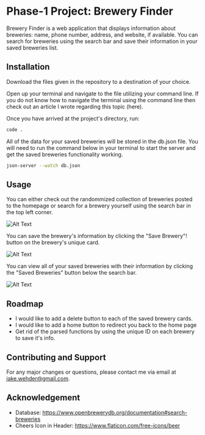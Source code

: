 # Phase-1 Project: Brewery Finder

Brewery Finder is a web application that displays information about breweries: name, phone number, address, and website, if available. You can search for breweries using the search bar and save their information in your saved breweries list.

## Installation

Download the files given in the repository to a destination of your choice.

Open up your terminal and navigate to the file utilizing your command line. If you do not know how to navigate the terminal using the command line then check out an article I wrote regarding this topic (here).

Once you have arrived at the project's directory, run:

```bash
code .
```

All of the data for your saved breweries will be stored in the db.json file. You will need to run the command below in your terminal to start the server and get the saved breweries functionality working.

```bash
json-server --watch db.json
```

## Usage

You can either check out the randommized collection of breweries posted to the homepage or search for a brewery yourself using the search bar in the top left corner. 

![Alt Text](https://media.giphy.com/media/e2VHkP5G6aWUfLkNxc/giphy.gif)

You can save the brewery's information by clicking the "Save Brewery"! button on the brewery's unique card.

![Alt Text](https://media.giphy.com/media/tYgw7faFRTPaNnLSDm/giphy.gif)

You can view all of your saved breweries with their information by clicking the "Saved Breweries" button below the search bar.

![Alt Text](https://media.giphy.com/media/nTKemljbEu6OWkBQIW/giphy.gif)

## Roadmap 

- I would like to add a delete button to each of the saved brewery cards.
- I would like to add a home button to redirect you back to the home page
- Get rid of the parsed functions by using the unique ID on each brewery to save it's info.

## Contributing and Support

For any major changes or questions, please contact me via email at jake.wehder@gmail.com.

## Acknowledgement

- Database: https://www.openbrewerydb.org/documentation#search-breweries
- Cheers Icon in Header: https://www.flaticon.com/free-icons/beer